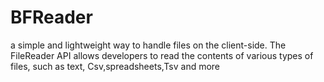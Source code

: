 # BFReader
a simple and lightweight way to handle files on the client-side. The FileReader API allows developers to read the contents of various types of files, such as text, Csv,spreadsheets,Tsv and more
